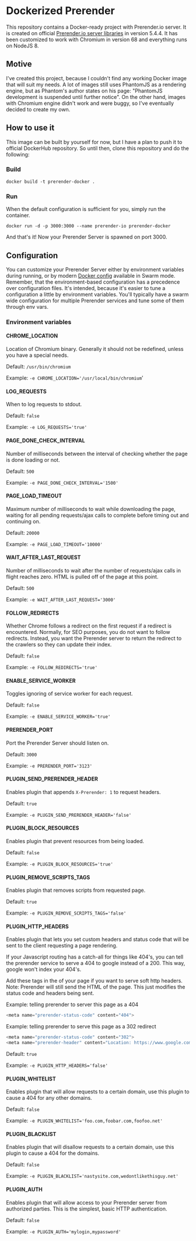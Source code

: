 # Dockerized Prerender #

This repository contains a Docker-ready project with Prerender.io server. It is created on official [Prerender.io server libraries](https://github.com/prerender/prerender) in version 5.4.4. It has been customized to work with Chromium in version 68 and everything runs on NodeJS 8.

## Motive ##

I've created this project, because I couldn't find any working Docker image that will suit my needs. A lot of images still uses PhantomJS as a rendering engine, but as Phantom's author states on his page: "PhantomJS development is suspended until further notice". On the other hand, images with Chromium engine didn't work and were buggy, so I've eventually decided to create my own.

## How to use it ##

This image can be built by yourself for now, but I have a plan to push it to official DockerHub repository. So until then, clone this repository and do the following:

### Build ###

```
docker build -t prerender-docker .
```

### Run ###

When the default configuration is sufficient for you, simply run the container.

```
docker run -d -p 3000:3000 --name prerender-io prerender-docker
```

And that's it! Now your Prerender Server is spawned on port 3000.

## Configuration ##

You can customize your Prerender Server either by environment variables during running, or by modern [Docker config](https://docs.docker.com/engine/swarm/configs/) available in Swarm mode. Remember, that the environment-based configuration has a precedence over configuration files. It's intended, because it's easier to tune a configuration a little by environment variables. You'll typically have a swarm wide configuration for multiple Prerender services and tune some of them through env vars.

### Environment variables ###

#### CHROME_LOCATION ####

Location of Chromium binary. Generally it should not be redefined, unless you have a special needs.

Default: `/usr/bin/chromium`

Example: `-e CHROME_LOCATION='/usr/local/bin/chromium`'

#### LOG_REQUESTS ####

When to log requests to stdout.

Default: `false`

Example: `-e LOG_REQUESTS='true'`

#### PAGE_DONE_CHECK_INTERVAL ####

Number of milliseconds between the interval of checking whether the page is done loading or not.

Default: `500`

Example: `-e PAGE_DONE_CHECK_INTERVAL='1500'`

#### PAGE_LOAD_TIMEOUT ####

Maximum number of milliseconds to wait while downloading the page, waiting for all pending requests/ajax calls to complete before timing out and continuing on.

Default: `20000`

Example: `-e PAGE_LOAD_TIMEOUT='10000'`

#### WAIT_AFTER_LAST_REQUEST ####

Number of milliseconds to wait after the number of requests/ajax calls in flight reaches zero. HTML is pulled off of the page at this point.

Default: `500`

Example: `-e WAIT_AFTER_LAST_REQUEST='3000'`

#### FOLLOW_REDIRECTS ####

Whether Chrome follows a redirect on the first request if a redirect is encountered. Normally, for SEO purposes, you do not want to follow redirects. Instead, you want the Prerender server to return the redirect to the crawlers so they can update their index.

Default: `false`

Example: `-e FOLLOW_REDIRECTS='true'`

#### ENABLE_SERVICE_WORKER ####

Toggles ignoring of service worker for each request.

Default: `false`

Example: `-e ENABLE_SERVICE_WORKER='true'`

#### PRERENDER_PORT ####

Port the Prerender Server should listen on.

Default: `3000`

Example: `-e PRERENDER_PORT='3123'`

#### PLUGIN_SEND_PRERENDER_HEADER ####

Enables plugin that appends `X-Prerender: 1` to request headers.

Default: `true`

Example: `-e PLUGIN_SEND_PRERENDER_HEADER='false'`

#### PLUGIN_BLOCK_RESOURCES ####

Enables plugin that prevent resources from being loaded.

Default: `false`

Example: `-e PLUGIN_BLOCK_RESOURCES='true'`

#### PLUGIN_REMOVE_SCRIPTS_TAGS ####

Enables plugin that removes scripts from requested page.

Default: `true`

Example: `-e PLUGIN_REMOVE_SCRIPTS_TAGS='false'`

#### PLUGIN_HTTP_HEADERS ####

Enables plugin that lets you set custom headers and status code that will be sent to the client requesting a page rendering.

If your Javascript routing has a catch-all for things like 404's, you can tell the prerender service to serve a 404 to google instead of a 200. This way, google won't index your 404's.

Add these tags in the <head> of your page if you want to serve soft http headers. Note: Prerender will still send the HTML of the page. This just modifies the status code and headers being sent.

Example: telling prerender to server this page as a 404

```javascript
<meta name="prerender-status-code" content="404">
```

Example: telling prerender to serve this page as a 302 redirect

```javascript
<meta name="prerender-status-code" content="302">
<meta name="prerender-header" content="Location: https://www.google.com">
```

Default: `true`

Example: `-e PLUGIN_HTTP_HEADERS='false'`

#### PLUGIN_WHITELIST ####

Enables plugin that will allow requests to a certain domain, use this plugin to cause a 404 for any other domains.

Default: `false`

Example: `-e PLUGIN_WHITELIST='foo.com,foobar.com,foofoo.net'`

#### PLUGIN_BLACKLIST ####

Enables plugin that will disallow requests to a certain domain, use this plugin to cause a 404 for the domains.

Default: `false`

Example: `-e PLUGIN_BLACKLIST='nastysite.com,wedontlikethisguy.net'`

#### PLUGIN_AUTH ####

Enables plugin that will allow access to your Prerender server from authorized parties. This is the simplest, basic HTTP authentication.

Default: `false`

Example: `-e PLUGIN_AUTH='mylogin,mypassword'`
